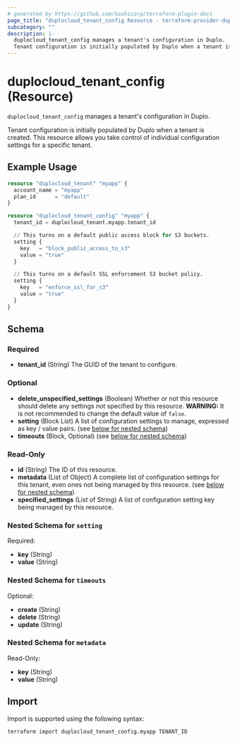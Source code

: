```yaml
---
# generated by https://github.com/hashicorp/terraform-plugin-docs
page_title: "duplocloud_tenant_config Resource - terraform-provider-duplocloud"
subcategory: ""
description: |-
  duplocloud_tenant_config manages a tenant's configuration in Duplo.
  Tenant configuration is initially populated by Duplo when a tenant is created.  This resource allows you take control of individual configuration settings for a specific tenant.
---
```


# duplocloud_tenant_config (Resource)

`duplocloud_tenant_config` manages a tenant's configuration in Duplo.

Tenant configuration is initially populated by Duplo when a tenant is created.  This resource allows you take control of individual configuration settings for a specific tenant.

## Example Usage

```terraform
resource "duplocloud_tenant" "myapp" {
  account_name = "myapp"
  plan_id      = "default"
}

resource "duplocloud_tenant_config" "myapp" {
  tenant_id = duplocloud_tenant.myapp.tenant_id

  // This turns on a default public access block for S3 buckets.
  setting {
    key   = "block_public_access_to_s3"
    value = "true"
  }

  // This turns on a default SSL enforcement S3 bucket policy.
  setting {
    key   = "enforce_ssl_for_s3"
    value = "true"
  }
}
```

<!-- schema generated by tfplugindocs -->
## Schema

### Required

- **tenant_id** (String) The GUID of the tenant to configure.

### Optional

- **delete_unspecified_settings** (Boolean) Whether or not this resource should delete any settings not specified by this resource. **WARNING:**  It is not recommended to change the default value of `false`.
- **setting** (Block List) A list of configuration settings to manage, expressed as key / value pairs. (see [below for nested schema](#nestedblock--setting))
- **timeouts** (Block, Optional) (see [below for nested schema](#nestedblock--timeouts))

### Read-Only

- **id** (String) The ID of this resource.
- **metadata** (List of Object) A complete list of configuration settings for this tenant, even ones not being managed by this resource. (see [below for nested schema](#nestedatt--metadata))
- **specified_settings** (List of String) A list of configuration setting key being managed by this resource.

<a id="nestedblock--setting"></a>
### Nested Schema for `setting`

Required:

- **key** (String)
- **value** (String)


<a id="nestedblock--timeouts"></a>
### Nested Schema for `timeouts`

Optional:

- **create** (String)
- **delete** (String)
- **update** (String)


<a id="nestedatt--metadata"></a>
### Nested Schema for `metadata`

Read-Only:

- **key** (String)
- **value** (String)

## Import

Import is supported using the following syntax:

```shell
terraform import duplocloud_tenant_config.myapp TENANT_ID
```
